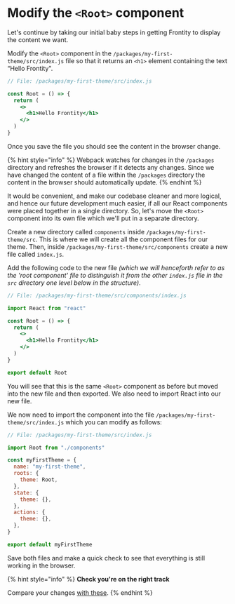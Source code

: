 # Modify the `<Root>` component

Let's continue by taking our initial baby steps in getting Frontity to display the content we want.

Modify the `<Root>` component in the `/packages/my-first-theme/src/index.js` file so that it returns an `<h1>` element containing the text “Hello Frontity".

```jsx
// File: /packages/my-first-theme/src/index.js

const Root = () => {
  return (
    <>
      <h1>Hello Frontity</h1>
    </>
  )
}
```

Once you save the file you should see the content in the browser change.

{% hint style="info" %}
Webpack watches for changes in the `/packages` directory and refreshes the browser if it detects any changes. Since we have changed the content of a file within the `/packages` directory the content in the browser should automatically update.
{% endhint %}

It would be convenient, and make our codebase cleaner and more logical, and hence our future development much easier, if all our React components were placed together in a single directory. So, let's move the `<Root>` component into its own file which we'll put in a separate directory.

Create a new directory called `components` inside `/packages/my-first-theme/src`. This is where we will create all the component files for our theme. Then, inside `/packages/my-first-theme/src/components` create a new file called `index.js`.

Add the following code to the new file _(which we will henceforth refer to as the 'root component' file to distinguish it from the other `index.js` file in the `src` directory one level below in the structure)_.

```jsx
// File: /packages/my-first-theme/src/components/index.js

import React from "react"

const Root = () => {
  return (
    <>
      <h1>Hello Frontity</h1>
    </>
  )
}

export default Root
```

You will see that this is the same `<Root>` component as before but moved into the new file and then exported. We also need to import React into our new file.

We now need to import the component into the file `/packages/my-first-theme/src/index.js` which you can modify as follows:

```jsx
// File: /packages/my-first-theme/src/index.js

import Root from "./components"

const myFirstTheme = {
  name: "my-first-theme",
  roots: {
    theme: Root,
  },
  state: {
    theme: {},
  },
  actions: {
    theme: {},
  },
}

export default myFirstTheme
```

Save both files and make a quick check to see that everything is still working in the browser.

{% hint style="info" %}
**Check you're on the right track**

Compare your changes [with these](https://github.com/frontity-demos/tutorial-hello-frontity/commit/7ba7b0879bb02240c6bf627a4f15c50ba249726b).
{% endhint %}
